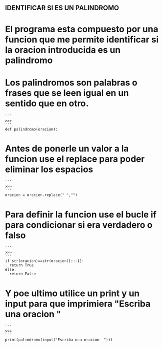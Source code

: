 ## IDENTIFICAR SI ES UN PALINDROMO ##
# El programa esta compuesto por una funcion que me permite identificar si la oracion introducida es un palindromo
# Los palindromos son palabras o frases que se leen igual en un sentido que en otro.
    ``` 
    >>> 
    ```   
    def palindromo(oracion):
# Antes de ponerle un valor a la funcion use el replace para poder eliminar los espacios    
    ``` 
    >>> 
    ```   
    oracion = oracion.replace(" ","")
# Para definir la funcion use el bucle if para condicionar si era verdadero o falso 
    ``` 
    >>> 
    ```   
    if str(oracion)==str(oracion)[::-1]:
      return True
    else:
      return False  
# Y poe ultimo utilice un print y un input para que imprimiera "Escriba una oracion " 
    ``` 
    >>> 
    ```   
    print(palindromo(input("Escriba una oracion  ")))